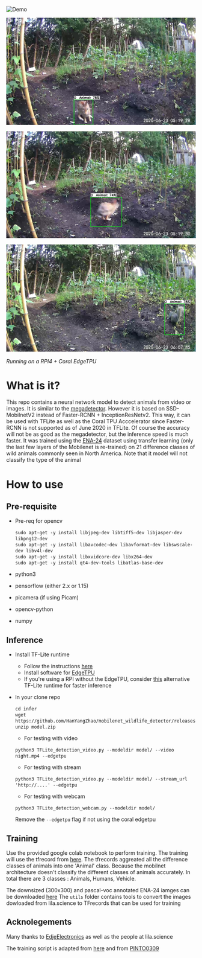 ![Demo](https://github.com/HanYangZhao/mobilenet_wildlife_detector/raw/master/demo/demo.gif)

![Rabbit](https://github.com/HanYangZhao/mobilenet_wildlife_detector/raw/master/demo/rabbit1.jpg)

![Rabbit2](https://github.com/HanYangZhao/mobilenet_wildlife_detector/raw/master/demo/rabbit2.jpg)

![squirrel](https://github.com/HanYangZhao/mobilenet_wildlife_detector/raw/master/demo/squirrel.jpg)

*Running on a RPI4 + Coral EdgeTPU*

# What is it?

This repo contains a neural network model to detect animals from video or images. It is similar to the [megadetector](https://github.com/microsoft/CameraTraps/blob/master/megadetector.md). However it is based on SSD-MobilnetV2 instead of Faster-RCNN + InceptionResNetv2. This way, it can be used with TFLite as well as the Coral TPU Acccelerator since Faster-RCNN is not supported as of June 2020 in TFLite. Of course the accuracy will not be as good as the megadetector, but the inference speed is much faster. It was trained using the [ENA-24](http://lila.science/datasets/ena24detection) dataset using transfer learning (only the last few layers of the Mobilenet is re-trained) on 21 difference classes of wild animals commonly seen in North America. Note that it model will not classify the type of the animal

# How to use
## Pre-requisite

* Pre-req for opencv

	```
	sudo apt-get -y install libjpeg-dev libtiff5-dev libjasper-dev libpng12-dev
	sudo apt-get -y install libavcodec-dev libavformat-dev libswscale-dev libv4l-dev
	sudo apt-get -y install libxvidcore-dev libx264-dev
	sudo apt-get -y install qt4-dev-tools libatlas-base-dev
	```

* python3
* pensorflow (either 2.x or 1.15)
* picamera (if using Picam)
* opencv-python
* numpy

## Inference 
* Install TF-Lite runtime
	* Follow the instructions [here](https://www.tensorflow.org/lite/guide/python)
	* Install software for [EdgeTPU](https://coral.ai/docs/accelerator/get-started/#1-install-the-edge-tpu-runtime)
	* If you're using a RPI without the EdgeTPU, consider [this](https://github.com/PINTO0309/TensorflowLite-bin) alternative TF-Lite runtime for faster inference

* In your clone repo

	```
	cd infer
	wget https://github.com/HanYangZhao/mobilenet_wildlife_detector/releases/download/1/model.zip
    unzip model.zip
    ```

    * For testing with video
    ```
    python3 TFLite_detection_video.py --modeldir model/ --video night.mp4 --edgetpu
    ```

    * For testing with stream
    ```
    python3 TFLite_detection_video.py --modeldir model/ --stream_url 'http://....' --edgetpu
    ```

	* For testing with webcam
	```
	python3 TFLite_detection_webcam.py --modeldir model/
	```

    Remove the ```--edgetpu``` flag if not using the coral edgetpu

## Training

Use the provided google colab notebook to perform training. The training will use the tfrecord from [here](https://github.com/HanYangZhao/mobilenet_wildlife_detector/releases/download/1/wildlife.v3.tfrecord.zip). The tfrecords aggreated all the difference classes of animals into one 'Animal' class. Because the mobilnet architecture doesn't  classify the different classes of animals accurately. In total there are 3 classes : Animals, Humans, Vehicle.


The downsized (300x300) and pascal-voc annotated ENA-24 iamges can be downloaded [here](https://github.com/HanYangZhao/mobilenet_wildlife_detector/releases/download/1/ena24_small.zip)
The ```utils``` folder contains tools to convert the images dowloaded from lila.science to TFrecords that can be used for training

## Acknolegements

Many thanks to [EdjeElectronics](https://github.com/EdjeElectronics/TensorFlow-Lite-Object-Detection-on-Android-and-Raspberry-Pi/blob/master/Raspberry_Pi_Guide.md) as well as the people at lila.science

The training script is adapted from [here](https://towardsdatascience.com/custom-object-detection-using-tensorflow-from-scratch-e61da2e10087) and from [PINTO0309](https://github.com/PINTO0309/TPU-MobilenetSSD/tree/master/colaboratory/gpu)

